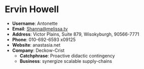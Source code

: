 # Ervin Howell

- **Username**: Antonette
- **Email**: Shanna@melissa.tv
- **Address**: Victor Plains, Suite 879, Wisokyburgh, 90566-7771
- **Phone**: 010-692-6593 x09125
- **Website**: anastasia.net
- **Company**: Deckow-Crist
  - **Catchphrase**: Proactive didactic contingency
  - **Business**: synergize scalable supply-chains